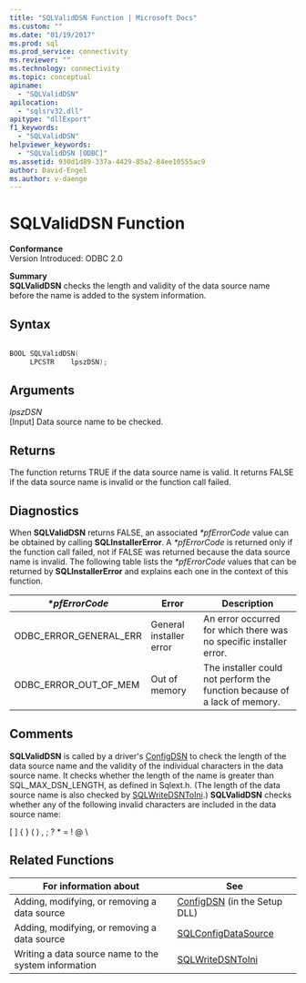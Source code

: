 ```yaml
---
title: "SQLValidDSN Function | Microsoft Docs"
ms.custom: ""
ms.date: "01/19/2017"
ms.prod: sql
ms.prod_service: connectivity
ms.reviewer: ""
ms.technology: connectivity
ms.topic: conceptual
apiname: 
  - "SQLValidDSN"
apilocation: 
  - "sqlsrv32.dll"
apitype: "dllExport"
f1_keywords: 
  - "SQLValidDSN"
helpviewer_keywords: 
  - "SQLValidDSN [ODBC]"
ms.assetid: 930d1d89-337a-4429-85a2-84ee10555ac9
author: David-Engel
ms.author: v-daenge
---
```

# SQLValidDSN Function
**Conformance**  
 Version Introduced: ODBC 2.0  
  
 **Summary**  
 **SQLValidDSN** checks the length and validity of the data source name before the name is added to the system information.  
  
## Syntax  
  
```cpp  
  
BOOL SQLValidDSN(  
     LPCSTR    lpszDSN);  
```  
  
## Arguments  
 *lpszDSN*  
 [Input] Data source name to be checked.  
  
## Returns  
 The function returns TRUE if the data source name is valid. It returns FALSE if the data source name is invalid or the function call failed.  
  
## Diagnostics  
 When **SQLValidDSN** returns FALSE, an associated *\*pfErrorCode* value can be obtained by calling **SQLInstallerError**. A *\*pfErrorCode* is returned only if the function call failed, not if FALSE was returned because the data source name is invalid. The following table lists the *\*pfErrorCode* values that can be returned by **SQLInstallerError** and explains each one in the context of this function.  
  
|*\*pfErrorCode*|Error|Description|  
|---------------------|-----------|-----------------|  
|ODBC_ERROR_GENERAL_ERR|General installer error|An error occurred for which there was no specific installer error.|  
|ODBC_ERROR_OUT_OF_MEM|Out of memory|The installer could not perform the function because of a lack of memory.|  
  
## Comments  
 **SQLValidDSN** is called by a driver's [ConfigDSN](../../../odbc/reference/syntax/configdsn-function.md) to check the length of the data source name and the validity of the individual characters in the data source name. It checks whether the length of the name is greater than SQL_MAX_DSN_LENGTH, as defined in Sqlext.h. (The length of the data source name is also checked by [SQLWriteDSNToIni](../../../odbc/reference/syntax/sqlwritedsntoini-function.md).) **SQLValidDSN** checks whether any of the following invalid characters are included in the data source name:  
  
 [ ] { } ( ) , ; ? * = ! \@ \  
  
## Related Functions  
  
|For information about|See|  
|---------------------------|---------|  
|Adding, modifying, or removing a data source|[ConfigDSN](../../../odbc/reference/syntax/configdsn-function.md) (in the Setup DLL)|  
|Adding, modifying, or removing a data source|[SQLConfigDataSource](../../../odbc/reference/syntax/sqlconfigdatasource-function.md)|  
|Writing a data source name to the system information|[SQLWriteDSNToIni](../../../odbc/reference/syntax/sqlwritedsntoini-function.md)|
